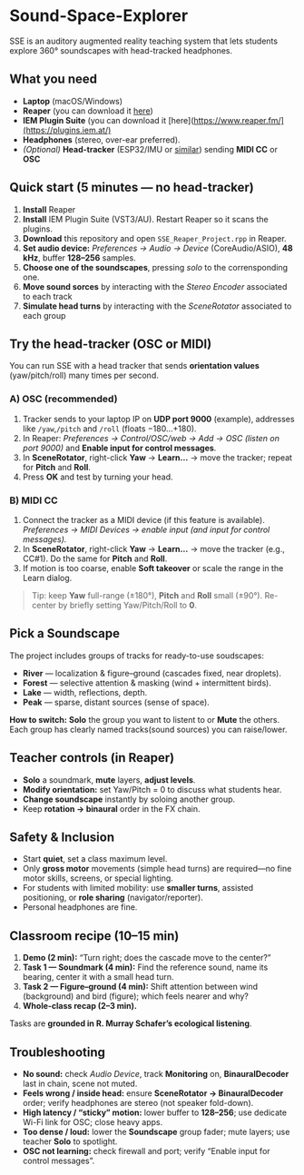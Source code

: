 # Sound-Space-Explorer
SSE is an auditory augmented reality teaching system that lets students explore 360° soundscapes with head-tracked headphones.

## What you need
* **Laptop** (macOS/Windows)
* **Reaper** (you can download it [here](https://www.reaper.fm/))
* **IEM Plugin Suite** (you can download it [here](https://www.reaper.fm/](https://plugins.iem.at/)
* **Headphones** (stereo, over-ear preferred).
* *(Optional)* **Head-tracker** (ESP32/IMU or [similar](https://x-io.co.uk/x-imu3/)) sending **MIDI CC** or **OSC**

## Quick start (5 minutes — no head-tracker)

1. **Install** Reaper
2. **Install** IEM Plugin Suite (VST3/AU). Restart Reaper so it scans the plugins.
3. **Download** this repository and open `SSE_Reaper_Project.rpp` in Reaper.
4. **Set audio device:** *Preferences → Audio → Device* (CoreAudio/ASIO), **48 kHz**, buffer **128–256** samples.
5. **Choose one of the soundscapes**, pressing *solo* to the corrensponding one.
6. **Move sound sorces** by interacting with the *Stereo Encoder* associated to each track
7. **Simulate head turns** by interacting with the *SceneRotator* associated to each group


## Try the head-tracker (OSC or MIDI)

You can run SSE with a head tracker that sends **orientation values** (yaw/pitch/roll) many times per second.

### A) OSC (recommended)

1. Tracker sends to your laptop IP on **UDP port 9000** (example), addresses like `/yaw`,`/pitch` and `/roll` (floats −180…+180).
2. In Reaper: *Preferences → Control/OSC/web → Add → OSC (listen on port 9000)* and **Enable input for control messages**.
3. In **SceneRotator**, right-click **Yaw** → **Learn…** → move the tracker; repeat for **Pitch** and **Roll**.
4. Press **OK** and test by turning your head.

### B) MIDI CC

1. Connect the tracker as a MIDI device (if this feature is available). *Preferences → MIDI Devices → enable input (and input for control messages).*
2. In **SceneRotator**, right-click **Yaw** → **Learn…** → move the tracker (e.g., CC#1). Do the same for **Pitch** and **Roll**.
3. If motion is too coarse, enable **Soft takeover** or scale the range in the Learn dialog.

> Tip: keep **Yaw** full-range (±180°), **Pitch** and **Roll** small (±90°). Re-center by briefly setting Yaw/Pitch/Roll to **0**.

## Pick a Soundscape

The project includes groups of tracks for ready-to-use soudscapes:

* **River** — localization & figure–ground (cascades fixed, near droplets).
* **Forest** — selective attention & masking (wind + intermittent birds).
* **Lake** — width, reflections, depth.
* **Peak** — sparse, distant sources (sense of space).

**How to switch:** **Solo** the group you want to listent to or **Mute** the others. Each group has clearly named tracks(sound sources) you can raise/lower.

## Teacher controls (in Reaper)

* **Solo** a soundmark, **mute** layers, **adjust levels**.
* **Modify orientation:** set Yaw/Pitch = 0 to discuss what students hear.
* **Change soundscape** instantly by soloing another group.
* Keep **rotation → binaural** order in the FX chain.

## Safety & Inclusion

* Start **quiet**, set a class maximum level.
* Only **gross motor** movements (simple head turns) are required—no fine motor skills, screens, or special lighting.
* For students with limited mobility: use **smaller turns**, assisted positioning, or **role sharing** (navigator/reporter).
* Personal headphones are fine.

## Classroom recipe (10–15 min)

1. **Demo (2 min):** “Turn right; does the cascade move to the center?”
2. **Task 1 — Soundmark (4 min):** Find the reference sound, name its bearing, center it with a small head turn.
3. **Task 2 — Figure–ground (4 min):** Shift attention between wind (background) and bird (figure); which feels nearer and why?
4. **Whole-class recap (2–3 min).**

Tasks are **grounded in R. Murray Schafer’s ecological listening**.

## Troubleshooting

* **No sound:** check *Audio Device*, track **Monitoring** on, **BinauralDecoder** last in chain, scene not muted.
* **Feels wrong / inside head:** ensure **SceneRotator → BinauralDecoder** order; verify headphones are stereo (not speaker fold-down).
* **High latency / “sticky” motion:** lower buffer to **128–256**; use dedicate Wi-Fi link for OSC; close heavy apps.
* **Too dense / loud:** lower the **Soundscape** group fader; mute layers; use teacher **Solo** to spotlight.
* **OSC not learning:** check firewall and port; verify “Enable input for control messages”.

